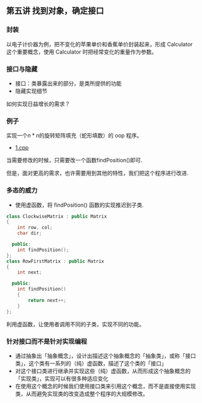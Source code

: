 ## 第五讲 找到对象，确定接口

### 封装

以电子计价器为例，把不变化的苹果单价和香蕉单价封装起来，形成 Calculator 这个重要概念，使用 Calculator 时把经常变化的重量作为参数。

### 接口与隐藏

- 接口：类暴露出来的部分，是类所提供的功能
- 隐藏实现细节

如何实现日益增长的需求？

### 例子

实现一个$n*n​$的旋转矩阵填充（蛇形填数）的 oop 程序。

- [1.cpp](1.cpp)

当需要修改的时候，只需要改一个函数findPosition()即可.

但是，面对更高的需求，也许需要用到其他的特性，我们把这个程序进行改进.

### 多态的威力

- 使用虚函数，将 findPosition() 函数的实现推迟到子类.

```cpp
class ClockwiseMatrix : public Matrix
{
    int row, col;
    char dir;

  public:
    int findPosition();
};
class RowFirstMatrix : public Matrix
{
    int next;

  public:
    int findPosition()
    {
        return next++;
    }
};
```

利用虚函数，让使用者调用不同的子类，实现不同的功能。

### 针对接口而不是针对实现编程

- 通过抽象出「抽象概念」，设计出描述这个抽象概念的「抽象类」，或称「接口类」，这个类有一系列的（纯）虚函数，描述了这个类的「接口」
- 对这个接口类进行继承并实现这些（纯）虚函数，从而形成这个抽象概念的「实现类」，实现可以有很多种适应变化
- 在使用这个概念的时候我们使用接口类来引用这个概念，而不是直接使用实现类，从而避免实现类的改变造成整个程序的大规模修改。